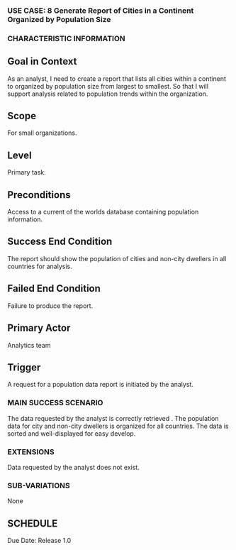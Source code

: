 ### USE CASE: 8 Generate Report of Cities in a Continent Organized by Population Size

### CHARACTERISTIC INFORMATION
## Goal in Context
As an analyst, I need to create a report that lists all cities within a continent to organized by population size from largest to smallest.
So that I will support analysis related to population trends within the organization.

## Scope
For small organizations.

## Level
Primary task.

## Preconditions
Access to a current of the worlds database containing population information.

## Success End Condition
The report should show the population of cities and non-city dwellers in all countries for analysis.

## Failed End Condition
Failure to produce the report.

## Primary Actor
Analytics team

## Trigger
A request for a population data report is initiated by the analyst.

### MAIN SUCCESS SCENARIO
The data requested by the analyst is correctly retrieved .
The population data for city and non-city dwellers is organized for all countries.
The data is sorted and well-displayed for easy develop.

### EXTENSIONS
Data requested by the analyst does not exist.

### SUB-VARIATIONS
None

## SCHEDULE
Due Date: Release 1.0

